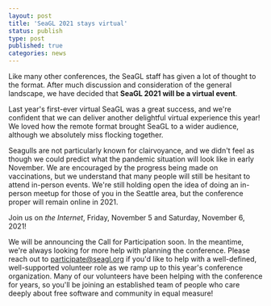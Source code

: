 ```yaml
---
layout: post
title: 'SeaGL 2021 stays virtual'
status: publish
type: post
published: true
categories: news
---
```


Like many other conferences, the SeaGL staff has given a lot of thought to the format.
After much discussion and consideration of the general landscape, we have decided that **SeaGL 2021 will be a virtual event**.

Last year's first-ever virtual SeaGL was a great success, and we're confident that we can deliver another delightful virtual experience this year!
We loved how the remote format brought SeaGL to a wider audience, although we absolutely miss flocking together.

Seagulls are not particularly known for clairvoyance, and we didn't feel as though we could predict what the pandemic situation will look like in early November.
We are encouraged by the progress being made on vaccinations, but we understand that many people will still be hesitant to attend in-person events.
We're still holding open the idea of doing an in-person meetup for those of you in the Seattle area, but the conference proper will remain online in 2021.

Join us on *the Internet*, Friday, November 5 and Saturday, November 6, 2021!

We will be announcing the Call for Participation soon.
In the meantime, we're always looking for more help with planning the conference.
Please reach out to participate@seagl.org if you'd like to help with a well-defined, well-supported volunteer role as we ramp up to this year's conference organization.
Many of our volunteers have been helping with the conference for years, so you'll be joining an established team of people who care deeply about free software and community in equal measure!
